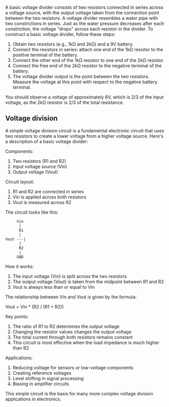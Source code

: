  A basic voltage divider consists of two resistors connected in series across a voltage source, with the output voltage taken from the connection point between the two resistors.
 A voltage divider resembles a water pipe with two constrictions in series. Just as the water pressure decreases after each constriction, the voltage "drops" across each resistor in the divider.
 To construct a basic voltage divider, follow these steps:

 1) Obtain two resistors (e.g., 1kΩ and 2kΩ) and a 9V battery.
 2) Connect the resistors in series: attach one end of the 1kΩ resistor to the positive terminal of the battery.
 3) Connect the other end of the 1kΩ resistor to one end of the 2kΩ resistor.
 4) Connect the free end of the 2kΩ resistor to the negative terminal of the battery.
 5) The voltage divider output is the point between the two resistors. Measure the voltage at this point with respect to the negative battery terminal.

 You should observe a voltage of approximately 6V, which is 2/3 of the input voltage, as the 2kΩ resistor is 2/3 of the total resistance.
 
 ## Voltage division

 A simple voltage division circuit is a fundamental electronic circuit that uses two resistors to create a lower voltage from a higher voltage source. Here's a description of a basic voltage divider:

 Components:
 1. Two resistors (R1 and R2)
 2. Input voltage source (Vin)
 3. Output voltage (Vout)

 Circuit layout:
 1. R1 and R2 are connected in series
 2. Vin is applied across both resistors
 3. Vout is measured across R2

 The circuit looks like this:

 ```
      Vin
       |
       R1
       |
 Vout ---|
       |
       R2
       |
      GND
 ```

 How it works:
 1. The input voltage (Vin) is split across the two resistors
 2. The output voltage (Vout) is taken from the midpoint between R1 and R2
 3. Vout is always less than or equal to Vin

 The relationship between Vin and Vout is given by the formula:

 Vout = Vin * (R2 / (R1 + R2))

 Key points:

 1. The ratio of R1 to R2 determines the output voltage
 2. Changing the resistor values changes the output voltage
 3. The total current through both resistors remains constant
 4. This circuit is most effective when the load impedance is much higher than R2

 Applications:

 1. Reducing voltage for sensors or low-voltage components
 2. Creating reference voltages
 3. Level shifting in signal processing
 4. Biasing in amplifier circuits

 This simple circuit is the basis for many more complex voltage division applications in electronics.